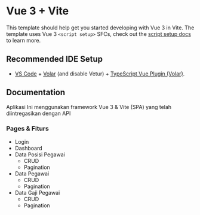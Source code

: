 # Vue 3 + Vite

This template should help get you started developing with Vue 3 in Vite. The template uses Vue 3 `<script setup>` SFCs, check out the [script setup docs](https://v3.vuejs.org/api/sfc-script-setup.html#sfc-script-setup) to learn more.

## Recommended IDE Setup

- [VS Code](https://code.visualstudio.com/) + [Volar](https://marketplace.visualstudio.com/items?itemName=Vue.volar) (and disable Vetur) + [TypeScript Vue Plugin (Volar)](https://marketplace.visualstudio.com/items?itemName=Vue.vscode-typescript-vue-plugin).

## Documentation
Aplikasi Ini menggunakan framework Vue 3 & Vite (SPA) yang telah diintregasikan dengan API

### Pages & Fiturs

* Login
* Dashboard
* Data Posisi Pegawai
  * CRUD
  * Pagination
* Data Pegawai
  * CRUD
  * Pagination
* Data Gaji Pegawai
  * CRUD
  * Pagination


